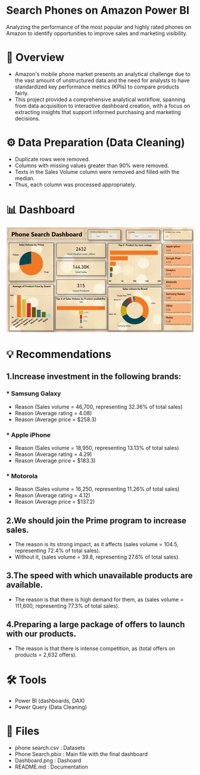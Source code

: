 # Search Phones on Amazon Power BI
Analyzing the performance of the most popular and highly rated phones on Amazon to identify opportunities to improve sales and marketing visibility.
# 📌 Overview
- Amazon's mobile phone market presents an analytical challenge due to the vast amount of unstructured data and the need for analysts to have standardized key performance metrics (KPIs) to compare products fairly.
- This project provided a comprehensive analytical workflow, spanning from data acquisition to interactive dashboard creation, with a focus on extracting insights that support informed purchasing and marketing decisions.
# ⚙ Data Preparation (Data Cleaning)
- Duplicate rows were removed.
- Columns with missing values greater than 90% were removed.
- Texts in the Sales Volume column were removed and filled with the median.
- Thus, each column was processed appropriately.
# 📊 Dashboard
![Search Phones](https://github.com/ahmedhamdyelshimy/Search-phones-on-Amazon-Power-BI-/blob/main/Dashboard.png?raw=true)
# 💡 Recommendations
## 1.Increase investment in the following brands:
### * Samsung Galaxy
- Reason (Sales volume = 46,700, representing 32.36% of total sales)
- Reason (Average rating = 4.08)
- Reason (Average price = $258.3)
### * Apple iPhone
- Reason (Sales volume = 18,950, representing 13.13% of total sales)
- Reason (Average rating = 4.29)
- Reason (Average price = $183.3)
### * Motorola
- Reason (Sales volume = 16,250, representing 11.26% of total sales)
- Reason (Average rating = 4.12)
- Reason (Average price = $137.2)
## 2.We should join the Prime program to increase sales.
- The reason is its strong impact, as it affects (sales volume = 104.5, representing 72.4% of total sales).
- Without it, (sales volume = 39.8, representing 27.6% of total sales).
## 3.The speed with which unavailable products are available.
- The reason is that there is high demand for them, as (sales volume = 111,600, representing 77.3% of total sales).
## 4.Preparing a large package of offers to launch with our products.
- The reason is that there is intense competition, as (total offers on products = 2,632 offers).
# 🛠 Tools
-	Power BI (dashboards, DAX)
-	Power Query (Data Cleaning)
# 📁 Files
- phone search.csv : Datasets
- Phone Search.pbix : Main file with the final dashboard
- Dashboard.png : Dashoard
- README.md : Documentation



